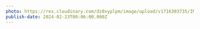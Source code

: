 ```yaml
---
photo: https://res.cloudinary.com/dz8vyplpm/image/upload/v1716303735/IMG_9089_ozwftv.jpg
publish-date: 2024-02-23T00:06:00.000Z
---
```

